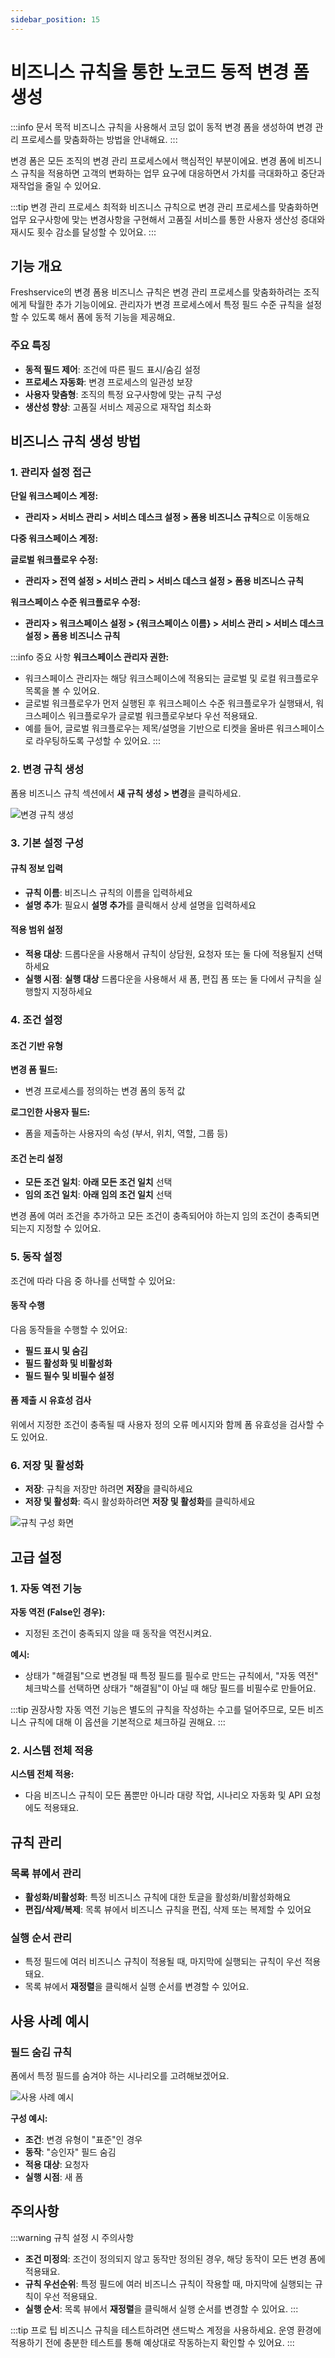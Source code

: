 ```yaml
---
sidebar_position: 15
---
```


# 비즈니스 규칙을 통한 노코드 동적 변경 폼 생성

:::info 문서 목적
비즈니스 규칙을 사용해서 코딩 없이 동적 변경 폼을 생성하여 변경 관리 프로세스를 맞춤화하는 방법을 안내해요.
:::

변경 폼은 모든 조직의 변경 관리 프로세스에서 핵심적인 부분이에요. 변경 폼에 비즈니스 규칙을 적용하면 고객의 변화하는 업무 요구에 대응하면서 가치를 극대화하고 중단과 재작업을 줄일 수 있어요.

:::tip 변경 관리 프로세스 최적화
비즈니스 규칙으로 변경 관리 프로세스를 맞춤화하면 업무 요구사항에 맞는 변경사항을 구현해서 고품질 서비스를 통한 사용자 생산성 증대와 재시도 횟수 감소를 달성할 수 있어요.
:::

## 기능 개요

Freshservice의 변경 폼용 비즈니스 규칙은 변경 관리 프로세스를 맞춤화하려는 조직에게 탁월한 추가 기능이에요. 관리자가 변경 프로세스에서 특정 필드 수준 규칙을 설정할 수 있도록 해서 폼에 동적 기능을 제공해요.

### 주요 특징
- **동적 필드 제어**: 조건에 따른 필드 표시/숨김 설정
- **프로세스 자동화**: 변경 프로세스의 일관성 보장
- **사용자 맞춤형**: 조직의 특정 요구사항에 맞는 규칙 구성
- **생산성 향상**: 고품질 서비스 제공으로 재작업 최소화

## 비즈니스 규칙 생성 방법

### 1. 관리자 설정 접근

**단일 워크스페이스 계정:**
- **관리자 > 서비스 관리 > 서비스 데스크 설정 > 폼용 비즈니스 규칙**으로 이동해요

**다중 워크스페이스 계정:**

**글로벌 워크플로우 수정:**
- **관리자 > 전역 설정 > 서비스 관리 > 서비스 데스크 설정 > 폼용 비즈니스 규칙**

**워크스페이스 수준 워크플로우 수정:**
- **관리자 > 워크스페이스 설정 > &#123;워크스페이스 이름&#125; > 서비스 관리 > 서비스 데스크 설정 > 폼용 비즈니스 규칙**

:::info 중요 사항
**워크스페이스 관리자 권한:**
- 워크스페이스 관리자는 해당 워크스페이스에 적용되는 글로벌 및 로컬 워크플로우 목록을 볼 수 있어요.
- 글로벌 워크플로우가 먼저 실행된 후 워크스페이스 수준 워크플로우가 실행돼서, 워크스페이스 워크플로우가 글로벌 워크플로우보다 우선 적용돼요.
- 예를 들어, 글로벌 워크플로우는 제목/설명을 기반으로 티켓을 올바른 워크스페이스로 라우팅하도록 구성할 수 있어요.
:::

### 2. 변경 규칙 생성

폼용 비즈니스 규칙 섹션에서 **새 규칙 생성 > 변경**을 클릭하세요.

![변경 규칙 생성](https://s3.amazonaws.com/cdn.freshdesk.com/data/helpdesk/attachments/production/50003316416/original/-mSJvjizJDLYjWTaXviLIo6fQaFUoSNFQg.jpeg?1625577056)

### 3. 기본 설정 구성

#### 규칙 정보 입력
- **규칙 이름**: 비즈니스 규칙의 이름을 입력하세요
- **설명 추가**: 필요시 **설명 추가**를 클릭해서 상세 설명을 입력하세요

#### 적용 범위 설정
- **적용 대상**: 드롭다운을 사용해서 규칙이 상담원, 요청자 또는 둘 다에 적용될지 선택하세요
- **실행 시점**: **실행 대상** 드롭다운을 사용해서 새 폼, 편집 폼 또는 둘 다에서 규칙을 실행할지 지정하세요

### 4. 조건 설정

#### 조건 기반 유형

**변경 폼 필드:**
- 변경 프로세스를 정의하는 변경 폼의 동적 값

**로그인한 사용자 필드:**
- 폼을 제출하는 사용자의 속성 (부서, 위치, 역할, 그룹 등)

#### 조건 논리 설정
- **모든 조건 일치**: **아래 모든 조건 일치** 선택
- **임의 조건 일치**: **아래 임의 조건 일치** 선택

변경 폼에 여러 조건을 추가하고 모든 조건이 충족되어야 하는지 임의 조건이 충족되면 되는지 지정할 수 있어요.

### 5. 동작 설정

조건에 따라 다음 중 하나를 선택할 수 있어요:

#### 동작 수행
다음 동작들을 수행할 수 있어요:

- **필드 표시 및 숨김**
- **필드 활성화 및 비활성화**  
- **필드 필수 및 비필수 설정**

#### 폼 제출 시 유효성 검사
위에서 지정한 조건이 충족될 때 사용자 정의 오류 메시지와 함께 폼 유효성을 검사할 수도 있어요.

### 6. 저장 및 활성화

- **저장**: 규칙을 저장만 하려면 **저장**을 클릭하세요
- **저장 및 활성화**: 즉시 활성화하려면 **저장 및 활성화**를 클릭하세요

![규칙 구성 화면](https://s3.amazonaws.com/cdn.freshdesk.com/data/helpdesk/attachments/production/50003316415/original/0E25iwDPlfcOTOGHqty3FtBsJGmWOrlXUw.jpeg?1625577056)

## 고급 설정

### 1. 자동 역전 기능

**자동 역전 (False인 경우):**
- 지정된 조건이 충족되지 않을 때 동작을 역전시켜요.

**예시:**
- 상태가 "해결됨"으로 변경될 때 특정 필드를 필수로 만드는 규칙에서, "자동 역전" 체크박스를 선택하면 상태가 "해결됨"이 아닐 때 해당 필드를 비필수로 만들어요.

:::tip 권장사항
자동 역전 기능은 별도의 규칙을 작성하는 수고를 덜어주므로, 모든 비즈니스 규칙에 대해 이 옵션을 기본적으로 체크하길 권해요.
:::

### 2. 시스템 전체 적용

**시스템 전체 적용:**
- 다음 비즈니스 규칙이 모든 폼뿐만 아니라 대량 작업, 시나리오 자동화 및 API 요청에도 적용돼요.

## 규칙 관리

### 목록 뷰에서 관리
- **활성화/비활성화**: 특정 비즈니스 규칙에 대한 토글을 활성화/비활성화해요
- **편집/삭제/복제**: 목록 뷰에서 비즈니스 규칙을 편집, 삭제 또는 복제할 수 있어요

### 실행 순서 관리
- 특정 필드에 여러 비즈니스 규칙이 적용될 때, 마지막에 실행되는 규칙이 우선 적용돼요.
- 목록 뷰에서 **재정렬**을 클릭해서 실행 순서를 변경할 수 있어요.

## 사용 사례 예시

### 필드 숨김 규칙

폼에서 특정 필드를 숨겨야 하는 시나리오를 고려해보겠어요.

![사용 사례 예시](https://s3.amazonaws.com/cdn.freshdesk.com/data/helpdesk/attachments/production/50003316417/original/dVGDVXSE8Wol6r6uMFjH0MNRbhRXst1waA.jpeg?1625577056)

**구성 예시:**
- **조건**: 변경 유형이 "표준"인 경우
- **동작**: "승인자" 필드 숨김
- **적용 대상**: 요청자
- **실행 시점**: 새 폼

## 주의사항

:::warning 규칙 설정 시 주의사항
- **조건 미정의**: 조건이 정의되지 않고 동작만 정의된 경우, 해당 동작이 모든 변경 폼에 적용돼요.
- **규칙 우선순위**: 특정 필드에 여러 비즈니스 규칙이 작용할 때, 마지막에 실행되는 규칙이 우선 적용돼요.
- **실행 순서**: 목록 뷰에서 **재정렬**을 클릭해서 실행 순서를 변경할 수 있어요.
:::

:::tip 프로 팁
비즈니스 규칙을 테스트하려면 샌드박스 계정을 사용하세요. 운영 환경에 적용하기 전에 충분한 테스트를 통해 예상대로 작동하는지 확인할 수 있어요.
:::

